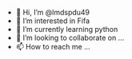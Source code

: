 - 👋 Hi, I’m @lmdspdu49
- 👀 I’m interested in Fifa
- 🌱 I’m currently learning python
- 💞️ I’m looking to collaborate on ...
- 📫 How to reach me ...

<!---
lmdspdu49/lmdspdu49 is a ✨ special ✨ repository because its `README.md` (this file) appears on your GitHub profile.
You can click the Preview link to take a look at your changes.
--->
